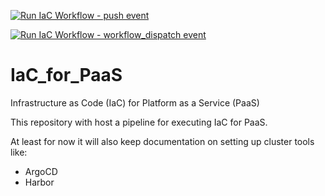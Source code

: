 [![Run IaC Workflow - push event](https://github.com/Daniel-Perrinez/IaC_for_PaaS/actions/workflows/run_IaC.yaml/badge.svg?branch=main&event=push)](https://github.com/Daniel-Perrinez/IaC_for_PaaS/actions/workflows/run_IaC.yaml)

[![Run IaC Workflow - workflow_dispatch event](https://github.com/Daniel-Perrinez/IaC_for_PaaS/actions/workflows/run_IaC.yaml/badge.svg?branch=main&event=workflow_dispatch)](https://github.com/Daniel-Perrinez/IaC_for_PaaS/actions/workflows/run_IaC.yaml)

# IaC_for_PaaS
Infrastructure as Code (IaC) for Platform as a Service (PaaS)

This repository with host a pipeline for executing IaC for PaaS.

At least for now it will also keep documentation on setting up cluster tools like:
- ArgoCD
- Harbor
